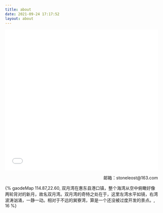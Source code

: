 ```yaml
---
title: about
date: 2021-09-24 17:17:52
layout: about
---
```


<iframe frameborder="no" border="0" marginwidth="0" marginheight="0" width=100% height=86 src="//music.163.com/outchain/player?type=2&id=1384026889&auto=1&height=66"></iframe>

<div style="position: relative; width: 100%; height: 0; padding-bottom: 75%;"><iframe 
src="//player.bilibili.com/player.html?aid=442620244&bvid=BV1rL411e79L&cid=1097533197&page=1" scrolling="no" border="0" 
frameborder="no" framespacing="0" allowfullscreen="true" style="position: absolute; width: 100%; 
height: 100%; left: 0; top: 0;"> </iframe></div>

<p align="right">邮箱：stoneleost@163.com</p>

{% gaodeMap 114.87,22.60, 双月湾在惠东县港口镇，整个海湾从空中俯瞰好像两轮背对的新月，故名双月湾。双月湾的奇特之处在于，这里左湾水平如镜，右湾波涛汹涌，一静一动。相对于不远的巽寮湾，算是一个还没被过度开发的景点。, 16 %}

